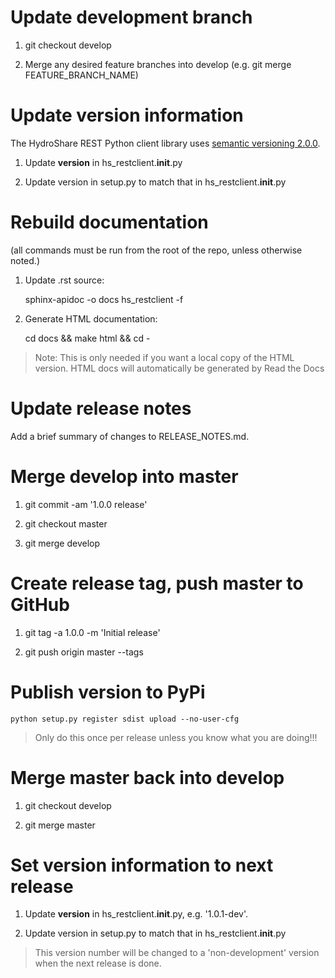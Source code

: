
# Update development branch

1. git checkout develop

2. Merge any desired feature branches into develop (e.g. git merge FEATURE_BRANCH_NAME)

# Update version information

The HydroShare REST Python client library uses [semantic versioning 2.0.0](http://semver.org).

1. Update __version__ in hs_restclient.__init__.py

2. Update version in setup.py to match that in hs_restclient.__init__.py

# Rebuild documentation

(all commands must be run from the root of the repo, unless otherwise noted.)

1. Update .rst source:

    sphinx-apidoc -o docs hs_restclient -f

2. Generate HTML documentation:

    cd docs && make html && cd -

> Note: This is only needed if you want a local copy of the HTML version.  HTML docs will
> automatically be generated by Read the Docs

# Update release notes

Add a brief summary of changes to RELEASE_NOTES.md.

# Merge develop into master

1. git commit -am '1.0.0 release'

2. git checkout master

3. git merge develop

# Create release tag, push master to GitHub

1. git tag -a 1.0.0 -m 'Initial release'

2. git push origin master --tags

# Publish version to PyPi

    python setup.py register sdist upload --no-user-cfg

> Only do this once per release unless you know what you are doing!!!

# Merge master back into develop

1. git checkout develop

2. git merge master

# Set version information to next release

1. Update __version__ in hs_restclient.__init__.py, e.g. '1.0.1-dev'.

2. Update version in setup.py to match that in hs_restclient.__init__.py

> This version number will be changed to a 'non-development' version when the 
> next release is done.

